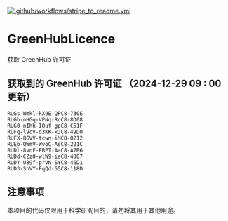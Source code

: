 [![.github/workflows/stripe_to_readme.yml](https://github.com/zjx-kimi/GreenHubLicence/actions/workflows/stripe_to_readme.yml/badge.svg)](https://github.com/zjx-kimi/GreenHubLicence/actions/workflows/stripe_to_readme.yml)
# GreenHubLicence
获取 GreenHub 许可证
## 获取到的 GreenHub 许可证 （2024-12-29 09 : 00 更新）
```
RUGs-Wmkl-kX9E-QPC8-730E
RUGb-nHGq-VPNq-RcC8-8D08
RUG0-nIhh-IOuf-gpC8-C51F
RUFg-l9cV-d3KK-xJC8-49D0
RUFX-8GVV-tcwn-iMC8-8212
RUEb-QWmV-WvoC-AsC8-221C
RUDl-8vnF-FBPT-AaC8-A7B6
RUDd-CZz0-wlW9-ieC8-4007
RUDY-U89f-prVN-SYC8-46D1
RUD3-ShVY-FqQd-55C8-118D
```

## 注意事项

本项目的代码仅限用于科学研究目的，请勿将其用于其他用途。

